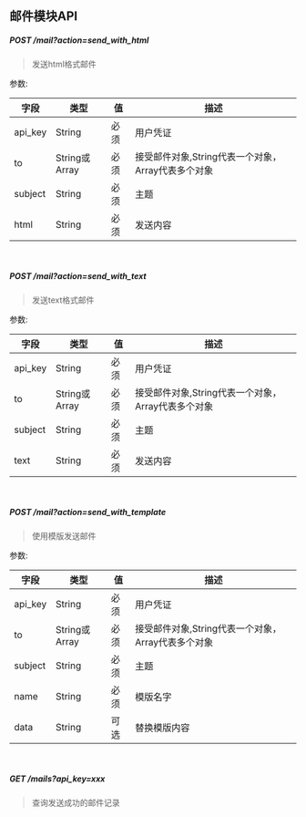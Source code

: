 ## 邮件模块API

##### POST /mail?action=send_with_html

> 发送html格式邮件

参数: 

字段 | 类型 | 值 | 描述
---- | ---- | --- | ---
api_key | String | 必须 | 用户凭证
to | String或Array | 必须 | 接受邮件对象,String代表一个对象，Array代表多个对象
subject | String | 必须 | 主题
html | String | 必须 | 发送内容

<br>

##### POST /mail?action=send_with_text

> 发送text格式邮件

参数:

字段 | 类型 | 值 | 描述
---- | ---- | --- | ---
api_key | String | 必须 | 用户凭证
to | String或Array | 必须 | 接受邮件对象,String代表一个对象，Array代表多个对象
subject | String | 必须 | 主题
text | String | 必须 | 发送内容

<br>

##### POST /mail?action=send_with_template

> 使用模版发送邮件

参数:

字段 | 类型 | 值 | 描述
---- | ---- | --- | ---
api_key | String | 必须 | 用户凭证
to | String或Array | 必须 | 接受邮件对象,String代表一个对象，Array代表多个对象
subject | String | 必须 | 主题
name | String | 必须 | 模版名字
data | String | 可选 | 替换模版内容

<br>

##### GET /mails?api_key=xxx

> 查询发送成功的邮件记录